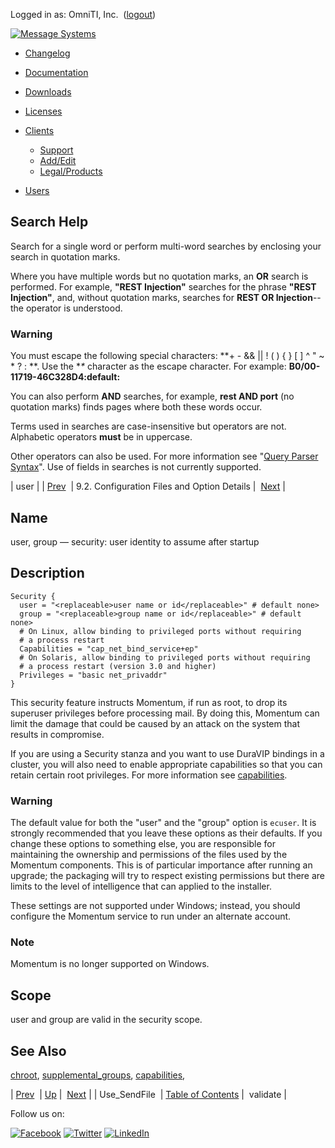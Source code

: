 Logged in as: OmniTI, Inc.  ([logout](https://support.messagesystems.com/logout.php))

[![Message Systems](https://support.messagesystems.com/images/ms-white205.png)](https://support.messagesystems.com/start.php) 

*   [Changelog](https://support.messagesystems.com/start.php?show=changelog)
*   [Documentation](https://support.messagesystems.com/docs/)
*   [Downloads](https://support.messagesystems.com/start.php)

*   [Licenses](https://support.messagesystems.com/license_summary.php)
*   <a href="">Clients</a>
    *   [Support](https://support.messagesystems.com/cs.php)
    *   [Add/Edit](https://support.messagesystems.com/edit_client.php)
    *   [Legal/Products](https://support.messagesystems.com/edit_products.php)
*   [Users](https://support.messagesystems.com/edit_customer.php)

## Search Help

Search for a single word or perform multi-word searches by enclosing your search in quotation marks.

Where you have multiple words but no quotation marks, an **OR** search is performed. For example, **"REST Injection"** searches for the phrase **"REST Injection"**, and, without quotation marks, searches for **REST OR Injection**--the operator is understood.

### Warning

You must escape the following special characters: **+ - && || ! ( ) { } [ ] ^ " ~ * ? : \**. Use the **\** character as the escape character. For example: **B0/00-11719-46C328D4\:default\:**

You can also perform **AND** searches, for example, **rest AND port** (no quotation marks) finds pages where both these words occur.

Terms used in searches are case-insensitive but operators are not. Alphabetic operators **must** be in uppercase.

Other operators can also be used. For more information see "[Query Parser Syntax](https://lucene.apache.org/core/old_versioned_docs/versions/3_0_0/queryparsersyntax.html)". Use of fields in searches is not currently supported.

| user |
| [Prev](conf.ref.use_sendfile.php)  | 9.2. Configuration Files and Option Details |  [Next](conf.ref.validate.php) |

<a name="conf.ref.user"></a>
## Name

user, group — security: user identity to assume after startup

<a name="idp7147568"></a>
## Description

```
Security {
  user = "<replaceable>user name or id</replaceable>" # default none>
  group = "<replaceable>group name or id</replaceable>" # default none>
  # On Linux, allow binding to privileged ports without requiring
  # a process restart
  Capabilities = "cap_net_bind_service+ep"
  # On Solaris, allow binding to privileged ports without requiring
  # a process restart (version 3.0 and higher)
  Privileges = "basic net_privaddr"
}
```

This security feature instructs Momentum, if run as root, to drop its superuser privileges before processing mail. By doing this, Momentum can limit the damage that could be caused by an attack on the system that results in compromise.

If you are using a Security stanza and you want to use DuraVIP bindings in a cluster, you will also need to enable appropriate capabilities so that you can retain certain root privileges. For more information see [capabilities](conf.ref.capabilities.php "capabilities").

### Warning

The default value for both the "user" and the "group" option is `ecuser`. It is strongly recommended that you leave these options as their defaults. If you change these options to something else, you are responsible for maintaining the ownership and permissions of the files used by the Momentum components. This is of particular importance after running an upgrade; the packaging will try to respect existing permissions but there are limits to the level of intelligence that can applied to the installer.

These settings are not supported under Windows; instead, you should configure the Momentum service to run under an alternate account.

### Note

Momentum is no longer supported on Windows.

<a name="idp7156096"></a>
## Scope

user and group are valid in the security scope.

<a name="idp7157744"></a>
## See Also

[chroot](conf.ref.chroot.php "chroot"), [supplemental_groups](conf.ref.supplemental_groups.php "supplemental_groups"), [capabilities](conf.ref.capabilities.php "capabilities"),

| [Prev](conf.ref.use_sendfile.php)  | [Up](conf.ref.files.php) |  [Next](conf.ref.validate.php) |
| Use_SendFile  | [Table of Contents](index.php) |  validate |

Follow us on:

[![Facebook](https://support.messagesystems.com/images/icon-facebook.png)](http://www.facebook.com/messagesystems) [![Twitter](https://support.messagesystems.com/images/icon-twitter.png)](http://twitter.com/#!/MessageSystems) [![LinkedIn](https://support.messagesystems.com/images/icon-linkedin.png)](http://www.linkedin.com/company/message-systems)